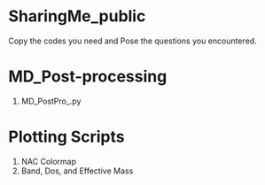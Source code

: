 # SharingMe_public
Copy the codes you need and Pose the questions you encountered.
# MD_Post-processing
1. MD_PostPro_.py
# Plotting Scripts
1. NAC Colormap
2. Band, Dos, and Effective Mass

